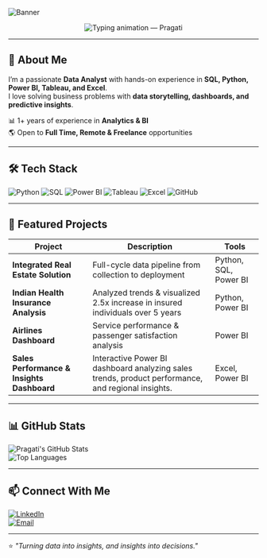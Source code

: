 <!-- Profile Banner -->
![Banner](https://img.shields.io/badge/Data%20Analyst-Transforming%20Data%20Into%20Insights-blueviolet?style=for-the-badge)

<!-- Typing Animation -->
<p align="center">
  <img src="https://readme-typing-svg.herokuapp.com?font=Fira+Code&size=26&duration=3000&pause=800&color=7F56D9&width=750&height=80&lines=Hi+there,+I'm+Pragati👋;Data+Analyst+%7C+SQL+%7C+Python+%7C+Power+BI;Turning+data+into+insights+%26+decisions;Open+to+Remote+%26+Freelance+Opportunities" alt="Typing animation — Pragati" />
</p>

---

## 🚀 About Me
I’m a passionate **Data Analyst** with hands-on experience in **SQL, Python, Power BI, Tableau, and Excel**.  
I love solving business problems with **data storytelling, dashboards, and predictive insights**.
 
📊 1+ years of experience in **Analytics & BI**  
🌎 Open to **Full Time, Remote & Freelance** opportunities  

---

## 🛠 Tech Stack
![Python](https://img.shields.io/badge/Python-FFD43B?style=for-the-badge&logo=python&logoColor=blue)
![SQL](https://img.shields.io/badge/SQL-025E8C?style=for-the-badge&logo=postgresql&logoColor=white)
![Power BI](https://img.shields.io/badge/Power%20BI-F2C811?style=for-the-badge&logo=powerbi&logoColor=black)
![Tableau](https://img.shields.io/badge/Tableau-005571?style=for-the-badge&logo=tableau&logoColor=white)
![Excel](https://img.shields.io/badge/Excel-217346?style=for-the-badge&logo=microsoft-excel&logoColor=white)
![GitHub](https://img.shields.io/badge/GitHub-181717?style=for-the-badge&logo=github&logoColor=white)

---

## 📂 Featured Projects
| Project | Description | Tools |
|---------|-------------|-------|
| **Integrated Real Estate Solution** | Full-cycle data pipeline from collection to deployment | Python, SQL, Power BI |
| **Indian Health Insurance Analysis** | Analyzed trends & visualized 2.5x increase in insured individuals over 5 years | Python, Power BI |
| **Airlines Dashboard** | Service performance & passenger satisfaction analysis | Power BI |
| **Sales Performance & Insights Dashboard** | Interactive Power BI dashboard analyzing sales trends, product performance, and regional insights.| Excel, Power BI |


---

## 📊 GitHub Stats
![Pragati's GitHub Stats](https://github-readme-stats.vercel.app/api?username=Pragati928&show_icons=true&theme=tokyonight)  
![Top Languages](https://github-readme-stats.vercel.app/api/top-langs/?username=Pragati928&layout=compact&theme=tokyonight)

---

## 📫 Connect With Me
[![LinkedIn](https://img.shields.io/badge/LinkedIn-0A66C2?style=for-the-badge&logo=linkedin&logoColor=white)](https://www.linkedin.com/in/pragati-kumari-b60352305)  
[![Email](https://img.shields.io/badge/Email-D14836?style=for-the-badge&logo=gmail&logoColor=white)](mailto:pragatikumari928@gmail.com)

---

⭐ *"Turning data into insights, and insights into decisions."*
